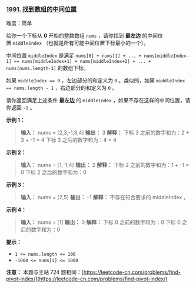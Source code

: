 ### [1991\. 找到数组的中间位置](https://leetcode.cn/problems/find-the-middle-index-in-array/)

难度：简单

给你一个下标从 **0** 开始的整数数组 `nums` ，请你找到 **最左边** 的中间位置 `middleIndex` （也就是所有可能中间位置下标最小的一个）。

中间位置 `middleIndex` 是满足 `nums[0] + nums[1] + ... + nums[middleIndex-1] == nums[middleIndex+1] + nums[middleIndex+2] + ... + nums[nums.length-1]` 的数组下标。

如果 `middleIndex == 0` ，左边部分的和定义为 `0` 。类似的，如果 `middleIndex == nums.length - 1` ，右边部分的和定义为 `0` 。

请你返回满足上述条件 **最左边** 的 `middleIndex` ，如果不存在这样的中间位置，请你返回 `-1` 。

**示例 1：**

> **输入：** nums = [2,3,-1,8,4]
> **输出：** 3
> **解释：**
> 下标 3 之前的数字和为：2 + 3 + -1 = 4
> 下标 3 之后的数字和为：4 = 4

**示例 2：**

> **输入：** nums = [1,-1,4]
> **输出：** 2
> **解释：**
> 下标 2 之前的数字和为：1 + -1 = 0
> 下标 2 之后的数字和为：0

**示例 3：**

> **输入：** nums = [2,5]
> **输出：** -1
> **解释：**
> 不存在符合要求的 middleIndex 。

**示例 4：**

> **输入：** nums = [1]
> **输出：** 0
> **解释：**
> 下标 0 之前的数字和为：0
> 下标 0 之后的数字和为：0

**提示：**

- `1 <= nums.length <= 100`
- `-1000 <= nums[i] <= 1000`

**注意：** 本题与主站 724 题相同：[https://leetcode-cn.com/problems/find-pivot-index/](https://leetcode-cn.com/problems/find-pivot-index/)
